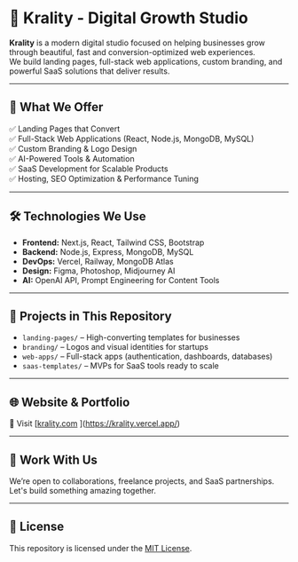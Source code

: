 # 🌱 Krality - Digital Growth Studio

**Krality** is a modern digital studio focused on helping businesses grow through beautiful, fast and conversion-optimized web experiences.  
We build landing pages, full-stack web applications, custom branding, and powerful SaaS solutions that deliver results.

---

## 🚀 What We Offer

✅ Landing Pages that Convert  
✅ Full-Stack Web Applications (React, Node.js, MongoDB, MySQL)  
✅ Custom Branding & Logo Design  
✅ AI-Powered Tools & Automation  
✅ SaaS Development for Scalable Products  
✅ Hosting, SEO Optimization & Performance Tuning  

---

## 🛠️ Technologies We Use

- **Frontend:** Next.js, React, Tailwind CSS, Bootstrap  
- **Backend:** Node.js, Express, MongoDB, MySQL  
- **DevOps:** Vercel, Railway, MongoDB Atlas  
- **Design:** Figma, Photoshop, Midjourney AI  
- **AI:** OpenAI API, Prompt Engineering for Content Tools

---

## 📂 Projects in This Repository

- `landing-pages/` – High-converting templates for businesses  
- `branding/` – Logos and visual identities for startups  
- `web-apps/` – Full-stack apps (authentication, dashboards, databases)  
- `saas-templates/` – MVPs for SaaS tools ready to scale

---

## 🌐 Website & Portfolio

🔗 Visit [[krality.com](https://krality.com)  ](https://krality.vercel.app/)



---

## 🤝 Work With Us

We’re open to collaborations, freelance projects, and SaaS partnerships.  
Let's build something amazing together.

---

## 📄 License

This repository is licensed under the [MIT License](LICENSE).
